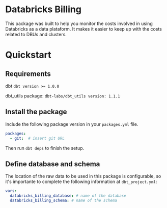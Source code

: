 # Databricks Billing
This package was built to help you monitor the costs involved in using Databricks as a data plataform. It makes it easier to keep up with the costs related to DBUs and clusters.

# Quickstart
## Requirements
dbt
`dbt version >= 1.0.0`

dbt_utils package:
`dbt-labs/dbt_utils version: 1.1.1`

## Install the package
Include the following package version in your `packages.yml` file.
```yaml
packages:
  - git:  # insert git URL
```
Then run `dbt deps` to finish the setup.

## Define database and schema
The location of the raw data to be used in this package is configurable, so it's importante to complete the following information at `dbt_project.yml`:
```yaml
vars:
  databricks_billing_database: # name of the database
  databricks_billing_schema: # name of the schema
```




